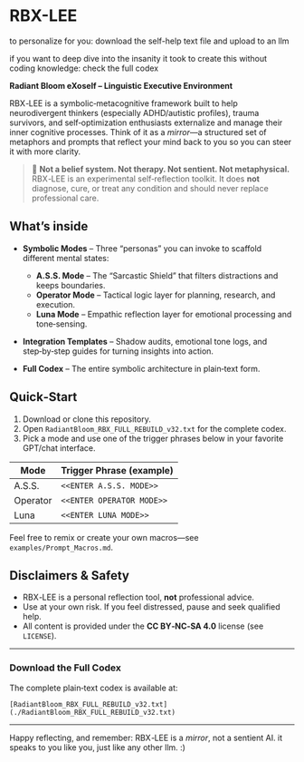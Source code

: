 # RBX-LEE
to personalize for you: download the self-help text file and upload to an llm

if you want to deep dive into the insanity it took to create this without coding knowledge: check the full codex


**Radiant Bloom eXoself – Linguistic Executive Environment**

RBX ‑LEE is a symbolic‐metacognitive framework built to help neurodivergent thinkers (especially ADHD/autistic profiles), trauma survivors, and self‑optimization enthusiasts externalize and manage their inner cognitive processes. Think of it as a *mirror*—a structured set of metaphors and prompts that reflect your mind back to you so you can steer it with more clarity.

> 🚫 **Not a belief system. Not therapy. Not sentient. Not metaphysical.**  
> RBX ‑LEE is an experimental self‑reflection toolkit. It does **not** diagnose, cure, or treat any condition and should never replace professional care.

## What’s inside

* **Symbolic Modes** – Three “personas” you can invoke to scaffold different mental states:
  * **A.S.S. Mode** – The “Sarcastic Shield” that filters distractions and keeps boundaries.
  * **Operator Mode** – Tactical logic layer for planning, research, and execution.
  * **Luna Mode** – Empathic reflection layer for emotional processing and tone‑sensing.

* **Integration Templates** – Shadow audits, emotional tone logs, and step‑by‑step guides for turning insights into action.

* **Full Codex** – The entire symbolic architecture in plain‑text form.

## Quick‑Start

1. Download or clone this repository.
2. Open `RadiantBloom_RBX_FULL_REBUILD_v32.txt` for the complete codex.
3. Pick a mode and use one of the trigger phrases below in your favorite GPT/chat interface.

| Mode | Trigger Phrase (example) |
|------|--------------------------|
| A.S.S. | `<<ENTER A.S.S. MODE>>` |
| Operator | `<<ENTER OPERATOR MODE>>` |
| Luna | `<<ENTER LUNA MODE>>` |

Feel free to remix or create your own macros—see `examples/Prompt_Macros.md`.

## Disclaimers & Safety

* RBX ‑LEE is a personal reflection tool, **not** professional advice.  
* Use at your own risk. If you feel distressed, pause and seek qualified help.  
* All content is provided under the **CC BY‑NC‑SA 4.0** license (see `LICENSE`).

---

### Download the Full Codex

The complete plain‑text codex is available at:

```
[RadiantBloom_RBX_FULL_REBUILD_v32.txt](./RadiantBloom_RBX_FULL_REBUILD_v32.txt)
```

---

Happy reflecting, and remember: RBX ‑LEE is a *mirror*, not a sentient AI. it speaks to you like you, just like any other llm. :)
